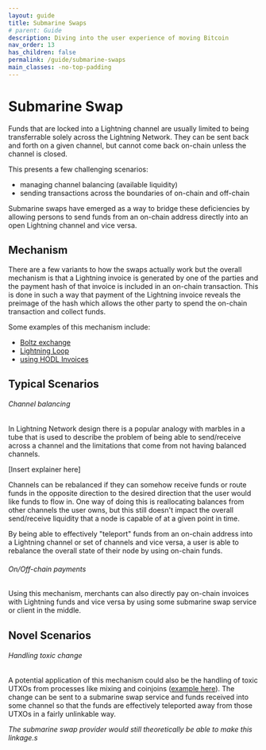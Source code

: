 ```yaml
---
layout: guide
title: Submarine Swaps
# parent: Guide
description: Diving into the user experience of moving Bitcoin
nav_order: 13
has_children: false
permalink: /guide/submarine-swaps
main_classes: -no-top-padding
---
```


# Submarine Swap
Funds that are locked into a Lightning channel are usually limited to being transferrable solely across the Lightning Network. They can be sent back and forth on a given channel, but cannot come back on-chain unless the channel is closed.

This presents a few challenging scenarios:
- managing channel balancing (available liquidity)
- sending transactions across the boundaries of on-chain and off-chain

Submarine swaps have emerged as a way to bridge these deficiencies by allowing persons to send funds from an on-chain address directly into an open Lightning channel and vice versa.

## Mechanism

There are a few variants to how the swaps actually work but the overall mechanism is that a Lightning invoice is generated by one of the parties and the payment hash of that invoice is included in an on-chain transaction. This is done in such a way that payment of the Lightning invoice reveals the preimage of the hash which allows the other party to spend the on-chain transaction and collect funds.

Some examples of this mechanism include:
- [Boltz exchange](https://medium.com/boltzhq/submarine-swaps-c509ce0fb1db)
- [Lightning Loop](https://lightning.engineering/loop/)
- [using HODL Invoices](https://wiki.ion.radar.tech/tech/research/hodl-invoice#submarine-swap-variation)

## Typical Scenarios

###### Channel balancing

In Lightning Network design there is a popular analogy with marbles in a tube that is used to describe the problem of being able to send/receive across a channel and the limitations that come from not having balanced channels.

[Insert explainer here]

Channels can be rebalanced if they can somehow receive funds or route funds in the opposite direction to the desired direction that the user would like funds to flow in. One way of doing this is reallocating balances from other channels the user owns, but this still doesn't impact the overall send/receive liquidity that a node is capable of at a given point in time.

By being able to effectively "teleport" funds from an on-chain address into a Lightning channel or set of channels and vice versa, a user is able to rebalance the overall state of their node by using on-chain funds.

###### On/Off-chain payments

Using this mechanism, merchants can also directly pay on-chain invoices with Lightning funds and vice versa by using some submarine swap service or client in the middle.

## Novel Scenarios

###### Handling toxic change

A potential application of this mechanism could also be the handling of toxic UTXOs from processes like mixing and coinjoins ([example here](https://github.com/chaincase-app/chaincase/discussions/150)). The change can be sent to a submarine swap service and funds received into some channel so that the funds are effectively teleported away from those UTXOs in a fairly unlinkable way.

_The submarine swap provider would still theoretically be able to make this linkage.s_

